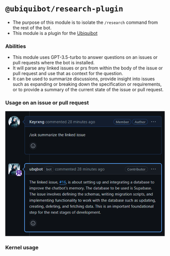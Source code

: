 # `@ubiquibot/research-plugin`

- The purpose of this module is to isolate the `/research` command from the rest of the bot.
- This module is a plugin for the [Ubiquibot](https://github.com/ubiquibot)

### Abilities

- This module uses GPT-3.5-turbo to answer questions on an issues or pull requests where the bot is installed.
- It will parse any linked issues or prs from within the body of the issue or pull request and use that as context for the question.
- It can be used to summarize discussions, provide insight into issues such as expanding or breaking down the specification or requirements, or to provide a summary of the current state of the issue or pull request.

### Usage on an issue or pull request

![alt text](invokePreview.png)

### Kernel usage
